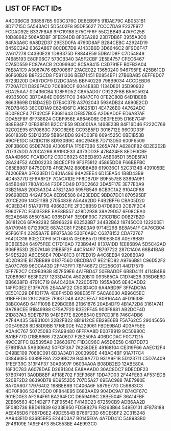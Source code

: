 ## LIST OF FACT IDs

A4D0B6CB
3B8587B5
903C376C
DE8EB9F5
91DAE79C
AB0531B1
8D71715C
5A543AC1
5D5402F8
95DF5627
7CCC7DA9
F237F977
FCDAD92E
B337F8A8
9FC19168
E75CFF6F
55C2BB49
47AFC25B
10D88982
506A5DBF
3FEE94DB
8F0EA282
23D7DB6F
3955A3C0
84FA3A6C
6A8D2D37
29E3D0FA
4760D8AF
B284CEBC
42924D19
B459C2A2
6362A867
80CDE7D9
A1433B6D
3D6646C2
8F9D6F47
2A617278
C43B0E28
1D8B375D
F8844E59
5DBA1D8F
C7D54849
74685193
E8CF06C7
573CB340
3A5F2CBF
2E5E4757
CFEC6467
C7A5D559
FC87AACB
2C09994C
8C5A8415
C3D791EF
B0FB3A04
76E8A1C9
A3087A76
6B700867
27ACE022
13650240
946795FE
425B61CD
86F60B26
B8F23CD8
F5811306
BEB71451
E0854BF1
27B6BAB5
6EFF8D07
6723D20D
DA67DCF9
D2DC3A55
BBF40229
798B9034
4CCDEBD6
7720A7C1
D826FAC0
7C688CCF
6044E83D
1134DE01
35D90932
EDA25AA7
0D436CB4
1D8F9D52
C8A5AD07
C9222F8B
B5AC5924
4933500C
3B7CA84E
D9651FC0
34847CF0
0FE2C80B
64D1DE8B
8663B69B
D18D42ED
D7E4C37B
A3702043
593ADB24
A890E2CD
76D7B463
36CCD1A9
E624D6FC
A16251D1
4E4726B0
4A762ADC
BD0F8CF4
71742C5F
F3681643
DE857B05
A2D6AD0F
ED6A87AF
DDA5EF8F
6F738624
CCBF956E
A684606E
DB0FEE95
D16E7C4F
988E84F7
0FB38F81
B2CC1E59
9D3001AA
1468E23B
84F16D46
F222C769
02C02E95
6170863C
73CC6E6E
CC93B5FD
3016712E
96C0D33F
9601839D
53D12359
5B864BD8
924D03F8
6694525C
0BE1B53B
49CFE1DC
5C1DC118
8D930B9C
46C2946B
7D713D50
600F6509
20F3B60C
65DE7439
A1009F1A
1F5E73B0
5265A747
A628CF82
6D2E2E2B
7D737ADD
A20CA266
8A19CE33
4373DD3F
47B424E8
8EDF0CBE
6AA4D66C
FCA1DCF2
C0DC6923
63BED893
A5B085D1
35DE5FA1
28A24F52
ACD02233
38CECF19
9F3F5812
45865DD8
F66BBFBC
C85E8987
8475DD7B
4F6E7A12
880B8AB9
619036C1
52C3134B
439105BE
74206E9A
3F623ED1
D401A486
94A2EEE4
6D15EA54
1B8D43B9
4D45377D
EF8A8F2F
7CACA1DE
FF8DB7DF
B9F557E8
8389A9F1
645B0481
780A1C44
F2DFDD49
D70C2662
3DA5F17E
3E77E0A9
03B216A8
20C5A3D4
478212A0
595FB549
8CB3C1A2
9104CF88
99698DEB
442AF5CA
6EB9E586
8423EDDE
9BD87DC1
870595BF
201CE209
14CE11BB
2705483B
A5A462DD
F4B2BFF6
CBA05D20
4C9EB341
51A797FB
49662DFE
2F3D8B59
D47D89D3
2CB7F2C4
E9607F7C
F503E3BE
EAE8B557
428D2938
39A29D57
6F08CEA0
6E2AE648
855015AC
0385D14F
3E9DF93C
721CD1BC
D0B27B2D
361812C6
6FA92282
5B966228
602528B7
344B2B62
19745CC0
122200E1
6A170945
071239CE
687A3C81
F25B03A9
9714E29B
BE8A5A1F
CA76CB04
95F661F4
22858A7E
BF875A38
530F6A9C
C637B152
CDA72767
FA4DC316
80E2C0F6
5C17467A
0E0BB57D
990E3508
A0E78B89
BCBEE524
64975FEE
C17D10AD
723B94A1
8137A1DD
1EE86B9A
5D5C42AD
B06FB53D
2E07A146
21BB5F2F
44C51497
7B797722
287C1A0A
68B41BAB
549E5220
A6CE58E4
70D481C3
017EE019
A4C6EEB4
9208B0A9
4D2D931E
B17BBB89
0187F56D
0BCDBA17
9E21ED82
A9766B81
C96D52F2
EA07C769
96DCA43D
2FF43FF1
7BF46672
DE256C01
44D17579
0FF7E2C7
CC9B393B
857F59E6
4A1FBD47
50EBADDF
6B8D4111
4114B4B6
120B6967
6E3F0217
1233D40A
45020B10
093585CA
C1D74E26
336D6E6D
BB6638FD
4791C719
8A4C420A
7220D57D
1955AB05
8E4CADD2
14FFD3E2
E13FA705
2E4AAF22
C503D4C0
6A4ABD9F
3FFADC9A
0E5D1C29
DF1D177A
4E8F45DB
988E35FF
5ACA8030
AB96C5EC
91BFFFD6
281C26CE
7F937D48
4A2CEEA7
80B16A4A
4FD1638E
38BC0A6D
641F109B
E29BCE86
21B61876
20AE4DF9
4B1A72D8
3161A741
BA789CEE
B1B49988
CF5A7F20
B3E2FF45
903F8681
AB2DCF4D
21D837A3
5DE7B718
94B1B77E
8205B540
E97CD3F8
746C4DB6
A7F4A435
59B31001
22B2FB22
8B1912CE
EB29E6EB
F5A762C5
29045656
D0E49B28
8D88D9BB
1716E0DE
FA229061
FBDE9BAD
4D3AF5EE
A0A4C767
50725083
F2A99480
6FFFAA8D
E007B919
9C50980C
8A1BF77D
D1BE6666
722A06D7
F2E250FA
406DCDAC
F0C71215
49CC2FFC
B25395A0
3966367C
F1D3C96C
A65D6E58
C4B7DD73
E78B1FAA
5AB306A2
50FCF3A7
7A258DEE
49168104
CE319F66
AAEC12F4
D49BE109
7068C091
6D3A3AD1
2003999E
44BAD4BF
91A717C4
038460E5
0389EF8A
2329BC29
B458A77D
931A9F1B
5D123711
C5D7A409
1FEEF39C
313F4F37
30A9597F
96034A0A
B08DB2ED
12ABE80A
16F3C783
A6078DAE
D26B1304
EA8AAAD0
30AC8DC7
8DECDF23
57B07491
3A0DB8BF
AF18E702
F3EF368F
1DD47D03
2F44FE83
AF531EDB
520BF2D2
86390D78
9D9552D5
707D5A27
69EAC988
7AE7980E
8A70A607
17976402
198BEB6B
1C406A6F
5879E77D
C59883C3
4DF0F806
534D1DD0
0F844E95
E683AAE9
904DC9A7
B74CF67C
901ED0E3
AF264F61
BA264FCC
D659498C
28BE504F
36A14FBF
2EE66563
4D14D2F7
F2F9554E
F4149D23
67259CB9
ADB6AA2D
5F08D736
BBD61B39
6233E950
FD588276
F8263B64
549E0131
4F878188
AEE455D6
F857D6E2
49DE554B
B766F23D
65CE5BF2
2C315248
AA943E1D
836B5BF5
E244D3A7
B0145E0A
4A7DD41C
548983B0
2F46109E
1A9EF4F3
85C553BE
44E993C0
